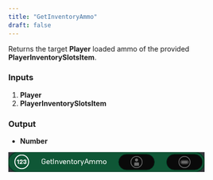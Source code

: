 ```yaml
---
title: "GetInventoryAmmo"
draft: false
---
```

Returns the target **Player** loaded ammo of the provided **PlayerInventorySlotsItem**.
### Inputs
1. **Player**
2. **PlayerInventorySlotsItem**
### Output
-   **Number**

![GetInventoryAmmo](https://raw.githubusercontent.com/battlefield-portal-community/Image-CDN/main/portal_blocks/GetInventoryAmmo.png)